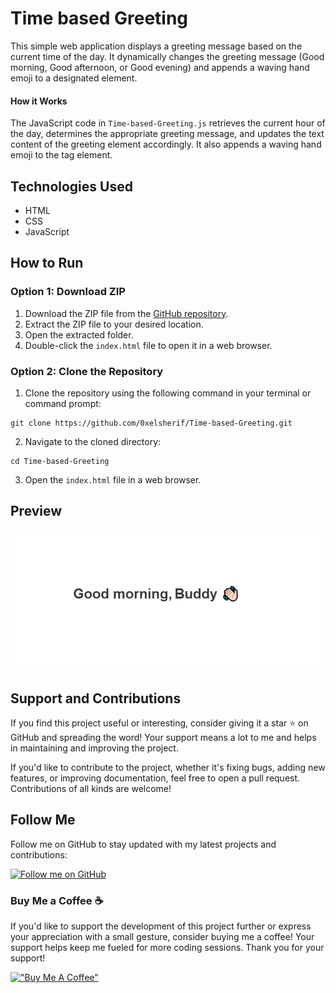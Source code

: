 # Time based Greeting

This simple web application displays a greeting message based on the current time of the day. It dynamically changes the greeting message (Good morning, Good afternoon, or Good evening) and appends a waving hand emoji to a designated element.

#### How it Works

The JavaScript code in `Time-based-Greeting.js` retrieves the current hour of the day, determines the appropriate greeting message, and updates the text content of the greeting element accordingly. It also appends a waving hand emoji to the tag element.

## Technologies Used

- HTML
- CSS
- JavaScript

## How to Run

### Option 1: Download ZIP

1. Download the ZIP file from the [GitHub repository](https://github.com/0xelsherif/Time-based-Greeting).
2. Extract the ZIP file to your desired location.
3. Open the extracted folder.
4. Double-click the `index.html` file to open it in a web browser.

### Option 2: Clone the Repository

1. Clone the repository using the following command in your terminal or command prompt:
``` 
git clone https://github.com/0xelsherif/Time-based-Greeting.git 
```
2. Navigate to the cloned directory:
``` 
cd Time-based-Greeting
```
3. Open the `index.html` file in a web browser.

## Preview

![URL Time based Greeting](preview.png)

## Support and Contributions

If you find this project useful or interesting, consider giving it a star ⭐ on GitHub and spreading the word! Your support means a lot to me and helps in maintaining and improving the project.

If you'd like to contribute to the project, whether it's fixing bugs, adding new features, or improving documentation, feel free to open a pull request. Contributions of all kinds are welcome!

## Follow Me

Follow me on GitHub to stay updated with my latest projects and contributions:

[![Follow me on GitHub](https://img.shields.io/github/followers/0xelsherif?label=Follow&style=social)](https://github.com/0xelsherif)

### Buy Me a Coffee ☕

If you'd like to support the development of this project further or express your appreciation with a small gesture, consider buying me a coffee! Your support helps keep me fueled for more coding sessions. Thank you for your support! 

[!["Buy Me A Coffee"](https://www.buymeacoffee.com/assets/img/custom_images/orange_img.png)](https://www.buymeacoffee.com/0xelsherif)
